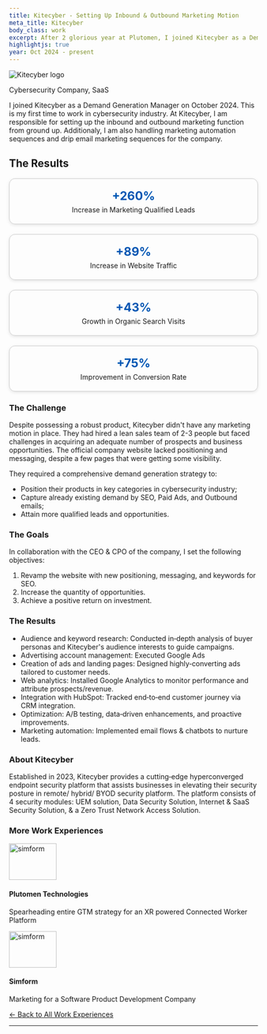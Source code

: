 ```yaml
---
title: Kitecyber - Setting Up Inbound & Outbound Marketing Motion
meta_title: Kitecyber
body_class: work
excerpt: After 2 glorious year at Plutomen, I joined Kitecyber as a Demand Generation Manager on October 2024. This is my first time to work in cybersecurity industry. 
highlightjs: true
year: Oct 2024 - present
---
```


<!-- Custom / Tailwind CSS Imports -->
<link href="path/to/tailwind.css" rel="stylesheet">
<link href="custom/typography.css" rel="stylesheet">
<link href="custom/header-footer.css" rel="stylesheet">
<link href="custom/home.css" rel="stylesheet">
<link href="custom/bio.css" rel="stylesheet">
<link href="custom/misc.css" rel="stylesheet">
<link href="custom/highlightjs.css" rel="stylesheet">

<style>
/* Share button CSS you provided */
.resp-sharing-button__link,
.resp-sharing-button__icon { display: inline-block; }
.resp-sharing-button__link { text-decoration: none; color: #fff; margin: 0.5em; }
.resp-sharing-button { border-radius: 5px; transition: 25ms ease-out; padding: 0.5em 0.75em; font-family: Helvetica Neue,Helvetica,Arial,sans-serif; }
#share-buttons img { width: 35px; padding: 5px; border: 0; box-shadow: 0; display: inline; }
.resp-sharing-button__icon svg { width: 1em; height: 1em; margin-right: 0.4em; vertical-align: top; }
.resp-sharing-button--small svg { margin: 0; vertical-align: middle; }
.resp-sharing-button__icon { stroke: #fff; fill: none; }
.resp-sharing-button__icon--solid, .resp-sharing-button__icon--solidcircle { fill: #fff; stroke: none; }
.resp-sharing-button--twitter { background-color: #55acee; border-color: #55acee; }
.resp-sharing-button--twitter:hover, .resp-sharing-button--twitter:active { background-color: #2795e9; border-color: #2795e9; }
/* ...other platforms as in your original CSS... */
</style>

<body class="bg-white text-gray-900">


  <!-- Intro Section -->
  <section class="intro text-center space-y-4">
    <img src="/assets/img/Kitecyber-logo-new.png" alt="Kitecyber logo" class="mx-auto h-16">
    <p class="uppercase text-sm text-blue-600">Cybersecurity Company, SaaS</p>
    <p>I joined Kitecyber as a Demand Generation Manager on October 2024. This is my first time to work in cybersecurity industry. At Kitecyber, I am responsible for setting up the inbound and outbound marketing function from ground up. Additionaly, I am also handling marketing automation sequences and drip email marketing sequences for the company. </p>
    
  </section>

  <!-- Results -->
  <h2 class="text-3xl font-semibold mb-4">The Results</h2>
  <section class="work-section work-section--misc max-w-4xl p-16 mt-24 flex items-start self-center relative sm:p-8 sm:mt-12  sm:flex-col-reverse">
    <div style="display: flex; flex-wrap: wrap; justify-content: center; max-width: 800px; margin: 0 auto; text-align: center; gap: 20px;">

  <div style="flex: 1 1 45%; padding: 20px; border: 1px solid #ccc; border-radius: 12px; box-shadow: 0 2px 6px rgba(0,0,0,0.1);">
    <h3 style="margin: 0; font-size: 24px; color: #0056b3;">+260%</h3>
    <p style="margin: 5px 0 0;">Increase in Marketing Qualified Leads</p>
  </div>

  <div style="flex: 1 1 45%; padding: 20px; border: 1px solid #ccc; border-radius: 12px; box-shadow: 0 2px 6px rgba(0,0,0,0.1);">
    <h3 style="margin: 0; font-size: 24px; color: #0056b3;">+89%</h3>
    <p style="margin: 5px 0 0;">Increase in Website Traffic</p>
  </div>

  <div style="flex: 1 1 45%; padding: 20px; border: 1px solid #ccc; border-radius: 12px; box-shadow: 0 2px 6px rgba(0,0,0,0.1);">
    <h3 style="margin: 0; font-size: 24px; color: #0056b3;">+43%</h3>
    <p style="margin: 5px 0 0;">Growth in Organic Search Visits</p>
  </div>

  <div style="flex: 1 1 45%; padding: 20px; border: 1px solid #ccc; border-radius: 12px; box-shadow: 0 2px 6px rgba(0,0,0,0.1);">
    <h3 style="margin: 0; font-size: 24px; color: #0056b3;">+75%</h3>
    <p style="margin: 5px 0 0;">Improvement in Conversion Rate</p>
  </div>

</div>

  </section>

  <!-- Challenge -->
  <section class="challenge space-y-4">
    <h3 class="text-2xl font-semibold">The Challenge</h3>
    <p>Despite possessing a robust product, Kitecyber didn't have any marketing motion in place. They had hired a lean sales team of 2-3 people but faced challenges in acquiring an adequate number of prospects and business opportunities. The official company website lacked positioning and messaging, despite a few pages that were getting some visibility. </p>
    <p>They required a comprehensive demand generation strategy to:</p>
    <ul class="round">
      <li>Position their products in key categories in cybersecurity industry;</li>
      <li>Capture already existing demand by SEO, Paid Ads, and Outbound emails;</li>
      <li>Attain more qualified leads and opportunities.</li>
    </ul>
  </section>

  <!-- Goals -->
  <section class="goals space-y-4">
    <h3 class="text-2xl font-semibold">The Goals</h3>
    <p>In collaboration with the CEO & CPO of the company, I set the following objectives:</p>
    <ol>
      <li>Revamp the website with new positioning, messaging, and keywords for SEO.</li>
      <li>Increase the quantity of opportunities.</li>
      <li>Achieve a positive return on investment.</li>
    </ol>
  </section>

  <!-- Solution -->
  <section class="solution space-y-4">
    <h3 class="text-2xl font-semibold">The Results</h3>
    <ul class="round">
      <li>Audience and keyword research: Conducted in‑depth analysis of buyer personas and Kitecyber's audience interests to guide campaigns.</li>
      <li>Advertising account management: Executed Google Ads</li>
      <li>Creation of ads and landing pages: Designed highly‑converting ads tailored to customer needs.</li>
      <li>Web analytics: Installed Google Analytics to monitor performance and attribute prospects/revenue.</li>
      <li>Integration with HubSpot: Tracked end‑to‑end customer journey via CRM integration.</li>
      <li>Optimization: A/B testing, data‑driven enhancements, and proactive improvements.</li>
      <li>Marketing automation: Implemented email flows & chatbots to nurture leads.</li>
    </ul>
  </section>

  <!-- About -->
  <section class="about space-y-4">
    <h3 class="text-2xl font-semibold">About Kitecyber</h3>
    <p>Established in 2023, Kitecyber provides a cutting‑edge hyperconverged endpoint security platform that assists businesses in elevating their security posture in remote/ hybrid/ BYOD security platform. The platform consists of 4 security modules: UEM solution, Data Security Solution, Internet & SaaS Security Solution, & a Zero Trust Network Access Solution.</p>
   
  </section>

  <!-- Other Case Studies -->
  <section class="other-case-studies space-y-6">
    <h3 class="text-2xl font-semibold">More Work Experiences</h3>
    <div class="work-section work-section--misc max-w-4xl p-16 mt-24 flex items-start self-center relative sm:p-8 sm:mt-12  sm:flex-col-reverse grid grid-cols-1 sm:grid-cols-3 gap-6">
      <!-- Plutomen -->
      <div class="case-study-card border rounded-lg overflow-hidden">
       <img class="flex-shrink-0 mr-12 sm:mb-4" loading="lazy" alt="simform" width="96" height="74" viewBox="0 0 96 74" fill="none" src="/assets/img/Plutomen_trans.png"></img>
        <div class="px-4 py-2">
          <h4 class="font-semibold">Plutomen Technologies</h4>
          <p>Spearheading entire GTM strategy for an XR powered Connected Worker Platform</p>
        </div>
      </div>
      <!-- Simform -->
      <div class="case-study-card border rounded-lg overflow-hidden">
       <img class="flex-shrink-0 mr-12 sm:mb-4" loading="lazy" alt="simform" width="96" height="74" viewBox="0 0 96 74" fill="none" src="/assets/img/Simform.png"></img>
        <div class="px-4 py-2">
          <h4 class="font-semibold">Simform</h4>
          <p>Marketing for a Software Product Development Company</p>
        </div>
      </div>
    <a href="/work" class="text-blue-500 hover:underline">← Back to All Work Experiences</a>
  </section>

</main>

</body>


---

